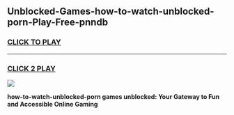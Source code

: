 
## Unblocked-Games-how-to-watch-unblocked-porn-Play-Free-pnndb
<h3>
<a href="https://premium76.site?title=how-to-watch-unblocked-porn&ref=18A1">CLICK TO PLAY</a></h3>
<hr>

<h3>
<a href="https://premium76.site?title=how-to-watch-unblocked-porn&ref=18A1">CLICK 2 PLAY</a>
  
</h3>

<a href="https://premium76.site?title=how-to-watch-unblocked-porn&ref=18A1"><img src="https://clearcache.store/games.png"></a>


**how-to-watch-unblocked-porn games unblocked: Your Gateway to Fun and Accessible Online Gaming**
